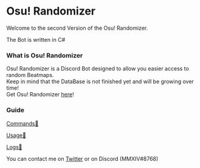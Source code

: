 # Osu! Randomizer
Welcome to the second Version of the Osu! Randomizer.

The Bot is written in C#

### What is Osu! Randomizer
Osu! Randomizer is a Discord Bot designed to allow you easier access to random Beatmaps.  
Keep in mind that the DataBase is not finished yet and will be growing over time!  
Get Osu! Randomizer [here](https://discordapp.com/oauth2/authorize?client_id=654332742061916161&permissions=84992&scope=bot)!


### Guide
[Commands💬](https://github.com/de-MMXIV/Osu-Randomizer/blob/master/docs/Commands.md)

[Usage🎲](https://github.com/de-MMXIV/Osu-Randomizer/blob/master/docs/Usage.md)

[Logs💾](https://github.com/de-MMXIV/Osu-Randomizer/blob/master/docs/Logs.md)

You can contact me on [Twitter](https://twitter.com/de_mmxiv) or on Discord (MMXIV#8768)
